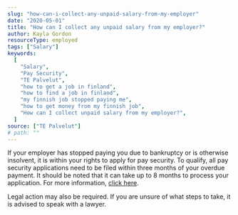 ```yaml
---
slug: "how-can-i-collect-any-unpaid-salary-from-my-employer"
date: "2020-05-01"
title: "How can I collect any unpaid salary from my employer?"
author: Kayla Gordon
resourceType: employed
tags: ["Salary"]
keywords:
  [
    "Salary",
    "Pay Security",
    "TE Palvelut",
    "how to get a job in finland",
    "how to find a job in finland",
    "my finnish job stopped paying me",
    "how to get money from my finnish job",
    "How can I collect unpaid salary from my employer?",
  ]
source: ["TE Palvelut"]
# path: ""
---
```


If your employer has stopped paying you due to bankruptcy or is otherwise insolvent, it is within your rights to apply for pay security. To qualify, all pay security applications need to be filed within three months of your overdue payment. It should be noted that it can take up to 8 months to process your application. For more information, <a href="http://www.te-palvelut.fi/te/en/jobseekers/finding_job/employment_relationship/pay_security/index.html" >click here</a>.

Legal action may also be required. If you are unsure of what steps to take, it is advised to speak with a lawyer.
